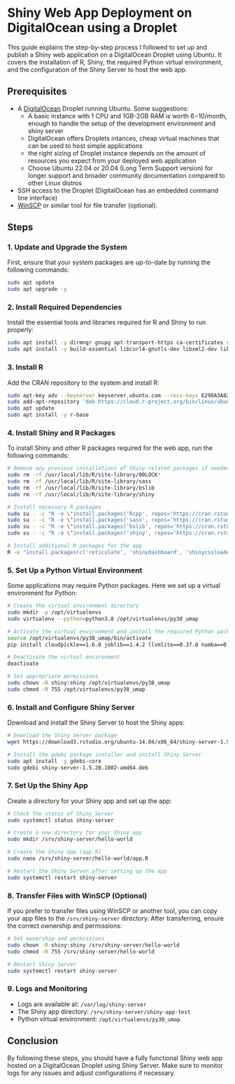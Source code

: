 # Shiny Web App Deployment on DigitalOcean using a Droplet

This guide explains the step-by-step process I followed to set up and publish a Shiny web application on a DigitalOcean Droplet using Ubuntu. It covers the installation of R, Shiny, the required Python virtual environment, and the configuration of the Shiny Server to host the web app.

## Prerequisites

- A [DigitalOcean](https://www.digitalocean.com/) Droplet running Ubuntu. Some suggestions:
  - A basic instance with 1 CPU and 1GB-2GB RAM is worth 6$-10$/month, enough to handle the setup of the development environment and shiny server
  - DigitalOcean offers Droplets intances, cheap virtual machines that can be used to host simple applications
  - the right sizing of Droplet instance depends on the amount of resources you expect from your deployed web application
  - Choose Ubuntu 22.04 or 20.04 (Long Term Support version) for longer support and broader community documentation compared to other Linux distros
- SSH access to the Droplet (DigitalOcean has an embedded command line interface)
- [WinSCP](https://winscp.net/eng/download.php) or similar tool for file transfer (optional).

## Steps

### 1. Update and Upgrade the System
First, ensure that your system packages are up-to-date by running the following commands:

```bash
sudo apt update
sudo apt upgrade -y
```

### 2. Install Required Dependencies
Install the essential tools and libraries required for R and Shiny to run properly:

```bash
sudo apt install -y dirmngr gnupg apt-transport-https ca-certificates software-properties-common
sudo apt install -y build-essential libcurl4-gnutls-dev libxml2-dev libssl-dev
```

### 3. Install R
Add the CRAN repository to the system and install R:

```bash
sudo apt-key adv --keyserver keyserver.ubuntu.com --recv-keys E298A3A825C0D65DFD57CBB651716619E084DAB9
sudo add-apt-repository 'deb https://cloud.r-project.org/bin/linux/ubuntu focal-cran40/'
sudo apt update
sudo apt install -y r-base
```

### 4. Install Shiny and R Packages
To install Shiny and other R packages required for the web app, run the following commands:

```bash
# Remove any previous installations of Shiny-related packages if needed
sudo rm -rf /usr/local/lib/R/site-library/00LOCK*
sudo rm -rf /usr/local/lib/R/site-library/sass
sudo rm -rf /usr/local/lib/R/site-library/bslib
sudo rm -rf /usr/local/lib/R/site-library/shiny

# Install necessary R packages
sudo su - -c "R -e \"install.packages('Rcpp', repos='https://cran.rstudio.com/')\""
sudo su - -c "R -e \"install.packages('sass', repos='https://cran.rstudio.com/')\""
sudo su - -c "R -e \"install.packages('bslib', repos='https://cran.rstudio.com/')\""
sudo su - -c "R -e \"install.packages('shiny', repos='https://cran.rstudio.com/')\""

# Install additional R packages for the app
R -e "install.packages(c('reticulate', 'shinydashboard', 'shinycssloaders', 'dplyr'), repos='https://cran.rstudio.com/')"
```

### 5. Set Up a Python Virtual Environment
Some applications may require Python packages. Here we set up a virtual environment for Python:

```bash
# Create the virtual environment directory
sudo mkdir -p /opt/virtualenvs
sudo virtualenv --python=python3.8 /opt/virtualenvs/py38_umap

# Activate the virtual environment and install the required Python packages
source /opt/virtualenvs/py38_umap/bin/activate
pip install cloudpickle==1.6.0 joblib==1.4.2 llvmlite==0.37.0 numba==0.54.0 numpy==1.20.3 pandas==1.3.5 pickleshare==0.7.5 scikit-learn==1.0.2 scipy==1.6.0 umap-learn==0.5.2

# Deactivate the virtual environment
deactivate

# Set appropriate permissions
sudo chown -R shiny:shiny /opt/virtualenvs/py38_umap
sudo chmod -R 755 /opt/virtualenvs/py38_umap
```

### 6. Install and Configure Shiny Server
Download and install the Shiny Server to host the Shiny apps:

```bash
# Download the Shiny Server package
wget https://download3.rstudio.org/ubuntu-14.04/x86_64/shiny-server-1.5.20.1002-amd64.deb

# Install the gdebi package installer and install Shiny Server
sudo apt install -y gdebi-core
sudo gdebi shiny-server-1.5.20.1002-amd64.deb
```

### 7. Set Up the Shiny App
Create a directory for your Shiny app and set up the app:

```bash
# Check the status of Shiny Server
sudo systemctl status shiny-server

# Create a new directory for your Shiny app
sudo mkdir /srv/shiny-server/hello-world

# Create the Shiny app (app.R)
sudo nano /srv/shiny-server/hello-world/app.R

# Restart the Shiny Server after setting up the app
sudo systemctl restart shiny-server
```

### 8. Transfer Files with WinSCP (Optional)
If you prefer to transfer files using WinSCP or another tool, you can copy your app files to the `/srv/shiny-server` directory. After transferring, ensure the correct ownership and permissions:

```bash
# Set ownership and permissions
sudo chown -R shiny:shiny /srv/shiny-server/hello-world
sudo chmod -R 755 /srv/shiny-server/hello-world

# Restart Shiny Server
sudo systemctl restart shiny-server
```

### 9. Logs and Monitoring
- Logs are available at: `/var/log/shiny-server`
- The Shiny app directory: `/srv/shiny-server/shiny-app-test`
- Python virtual environment: `/opt/virtualenvs/py38_umap`

## Conclusion

By following these steps, you should have a fully functional Shiny web app hosted on a DigitalOcean Droplet using Shiny Server. Make sure to monitor logs for any issues and adjust configurations if necessary.

